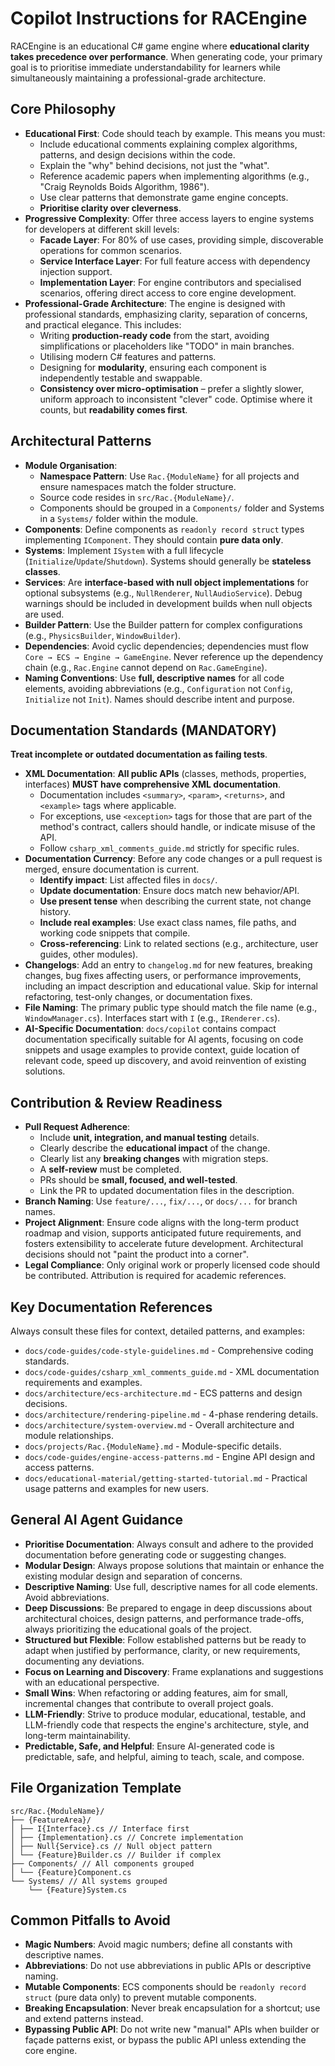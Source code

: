 # Copilot Instructions for RACEngine

RACEngine is an educational C# game engine where **educational clarity takes precedence over performance**. When generating code, your primary goal is to prioritise immediate understandability for learners while simultaneously maintaining a professional-grade architecture.

## Core Philosophy

*   **Educational First**: Code should teach by example. This means you must:
    *   Include educational comments explaining complex algorithms, patterns, and design decisions within the code.
    *   Explain the "why" behind decisions, not just the "what".
    *   Reference academic papers when implementing algorithms (e.g., "Craig Reynolds Boids Algorithm, 1986").
    *   Use clear patterns that demonstrate game engine concepts.
    *   **Prioritise clarity over cleverness**.
*   **Progressive Complexity**: Offer three access layers to engine systems for developers at different skill levels:
    *   **Facade Layer**: For 80% of use cases, providing simple, discoverable operations for common scenarios.
    *   **Service Interface Layer**: For full feature access with dependency injection support.
    *   **Implementation Layer**: For engine contributors and specialised scenarios, offering direct access to core engine development.
*   **Professional-Grade Architecture**: The engine is designed with professional standards, emphasizing clarity, separation of concerns, and practical elegance. This includes:
    *   Writing **production-ready code** from the start, avoiding simplifications or placeholders like "TODO" in main branches.
    *   Utilising modern C# features and patterns.
    *   Designing for **modularity**, ensuring each component is independently testable and swappable.
    *   **Consistency over micro-optimisation** – prefer a slightly slower, uniform approach to inconsistent "clever" code. Optimise where it counts, but **readability comes first**.

## Architectural Patterns

*   **Module Organisation**:
    *   **Namespace Pattern**: Use `Rac.{ModuleName}` for all projects and ensure namespaces match the folder structure.
    *   Source code resides in `src/Rac.{ModuleName}/`.
    *   Components should be grouped in a `Components/` folder and Systems in a `Systems/` folder within the module.
*   **Components**: Define components as `readonly record struct` types implementing `IComponent`. They should contain **pure data only**.
*   **Systems**: Implement `ISystem` with a full lifecycle (`Initialize`/`Update`/`Shutdown`). Systems should generally be **stateless classes**.
*   **Services**: Are **interface-based with null object implementations** for optional subsystems (e.g., `NullRenderer`, `NullAudioService`). Debug warnings should be included in development builds when null objects are used.
*   **Builder Pattern**: Use the Builder pattern for complex configurations (e.g., `PhysicsBuilder`, `WindowBuilder`).
*   **Dependencies**: Avoid cyclic dependencies; dependencies must flow `Core → ECS → Engine → GameEngine`. Never reference up the dependency chain (e.g., `Rac.Engine` cannot depend on `Rac.GameEngine`).
*   **Naming Conventions**: Use **full, descriptive names** for all code elements, avoiding abbreviations (e.g., `Configuration` not `Config`, `Initialize` not `Init`). Names should describe intent and purpose.

## Documentation Standards (MANDATORY)

**Treat incomplete or outdated documentation as failing tests**.

*   **XML Documentation**: **All public APIs** (classes, methods, properties, interfaces) **MUST have comprehensive XML documentation**.
    *   Documentation includes `<summary>`, `<param>`, `<returns>`, and `<example>` tags where applicable.
    *   For exceptions, use `<exception>` tags for those that are part of the method's contract, callers should handle, or indicate misuse of the API.
    *   Follow `csharp_xml_comments_guide.md` strictly for specific rules.
*   **Documentation Currency**: Before any code changes or a pull request is merged, ensure documentation is current.
    *   **Identify impact**: List affected files in `docs/`.
    *   **Update documentation**: Ensure docs match new behavior/API.
    *   **Use present tense** when describing the current state, not change history.
    *   **Include real examples**: Use exact class names, file paths, and working code snippets that compile.
    *   **Cross-referencing**: Link to related sections (e.g., architecture, user guides, other modules).
*   **Changelogs**: Add an entry to `changelog.md` for new features, breaking changes, bug fixes affecting users, or performance improvements, including an impact description and educational value. Skip for internal refactoring, test-only changes, or documentation fixes.
*   **File Naming**: The primary public type should match the file name (e.g., `WindowManager.cs`). Interfaces start with `I` (e.g., `IRenderer.cs`).
*   **AI-Specific Documentation**: `docs/copilot` contains compact documentation specifically suitable for AI agents, focusing on code snippets and usage examples to provide context, guide location of relevant code, speed up discovery, and avoid reinvention of existing solutions.

## Contribution & Review Readiness

*   **Pull Request Adherence**:
    *   Include **unit, integration, and manual testing** details.
    *   Clearly describe the **educational impact** of the change.
    *   Clearly list any **breaking changes** with migration steps.
    *   A **self-review** must be completed.
    *   PRs should be **small, focused, and well-tested**.
    *   Link the PR to updated documentation files in the description.
*   **Branch Naming**: Use `feature/...`, `fix/...`, or `docs/...` for branch names.
*   **Project Alignment**: Ensure code aligns with the long-term product roadmap and vision, supports anticipated future requirements, and fosters extensibility to accelerate future development. Architectural decisions should not "paint the product into a corner".
*   **Legal Compliance**: Only original work or properly licensed code should be contributed. Attribution is required for academic references.

## Key Documentation References

Always consult these files for context, detailed patterns, and examples:

*   `docs/code-guides/code-style-guidelines.md` - Comprehensive coding standards.
*   `docs/code-guides/csharp_xml_comments_guide.md` - XML documentation requirements and examples.
*   `docs/architecture/ecs-architecture.md` - ECS patterns and design decisions.
*   `docs/architecture/rendering-pipeline.md` - 4-phase rendering details.
*   `docs/architecture/system-overview.md` - Overall architecture and module relationships.
*   `docs/projects/Rac.{ModuleName}.md` - Module-specific details.
*   `docs/code-guides/engine-access-patterns.md` - Engine API design and access patterns.
*   `docs/educational-material/getting-started-tutorial.md` - Practical usage patterns and examples for new users.

## General AI Agent Guidance

*   **Prioritise Documentation**: Always consult and adhere to the provided documentation before generating code or suggesting changes.
*   **Modular Design**: Always propose solutions that maintain or enhance the existing modular design and separation of concerns.
*   **Descriptive Naming**: Use full, descriptive names for all code elements. Avoid abbreviations.
*   **Deep Discussions**: Be prepared to engage in deep discussions about architectural choices, design patterns, and performance trade-offs, always prioritizing the educational goals of the project.
*   **Structured but Flexible**: Follow established patterns but be ready to adapt when justified by performance, clarity, or new requirements, documenting any deviations.
*   **Focus on Learning and Discovery**: Frame explanations and suggestions with an educational perspective.
*   **Small Wins**: When refactoring or adding features, aim for small, incremental changes that contribute to overall project goals.
*   **LLM-Friendly**: Strive to produce modular, educational, testable, and LLM-friendly code that respects the engine's architecture, style, and long-term maintainability.
*   **Predictable, Safe, and Helpful**: Ensure AI-generated code is predictable, safe, and helpful, aiming to teach, scale, and compose.

## File Organization Template

```
src/Rac.{ModuleName}/
├── {FeatureArea}/
│ ├── I{Interface}.cs // Interface first
│ ├── {Implementation}.cs // Concrete implementation
│ ├── Null{Service}.cs // Null object pattern
│ └── {Feature}Builder.cs // Builder if complex
├── Components/ // All components grouped
│ └── {Feature}Component.cs
└── Systems/ // All systems grouped
    └── {Feature}System.cs
```

## Common Pitfalls to Avoid

*   **Magic Numbers**: Avoid magic numbers; define all constants with descriptive names.
*   **Abbreviations**: Do not use abbreviations in public APIs or descriptive naming.
*   **Mutable Components**: ECS components should be `readonly record struct` (pure data only) to prevent mutable components.
*   **Breaking Encapsulation**: Never break encapsulation for a shortcut; use and extend patterns instead.
*   **Bypassing Public API**: Do not write new "manual" APIs when builder or façade patterns exist, or bypass the public API unless extending the core engine.

